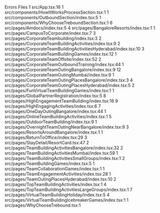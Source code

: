 Errors  Files
     1  src/App.tsx:16
     1  src/components/HowItWorksProcessSection.tsx:1
     1  src/components/OutboundSection/index.tsx:5
     1  src/components/WhyChooseTreboundSection.tsx:1
     6  src/pages/Amdocs/index.tsx:5
     4  src/pages/BangaloreResorts/index.tsx:1
     1  src/pages/CampusToCorporate/index.tsx:7
     3  src/pages/CorporateTeambuilding/index.tsx:3
     2  src/pages/CorporateTeamBuildingActivities/index.tsx:9
     2  src/pages/CorporateTeamBuildingActivitiesHyderabad/index.tsx:10
     3  src/pages/CorporateTeamBuildingGames/index.tsx:12
     1  src/pages/CorporateTeamOffsite/index.tsx:52
     2  src/pages/CorporateTeamOutboundTraining/index.tsx:44
     1  src/pages/CorporateTeamOutingBangalore/index.tsx:9
    12  src/pages/CorporateTeamOutingMumbai/index.tsx:9
     1  src/pages/CorporateTeamOutingPlacesBangalore/index.tsx:3
     4  src/pages/CorporateTeamOutingPlacesHyderabad/index.tsx:5
     2  src/pages/FunVirtualTeamBuildingGames/index.tsx:1
     1  src/pages/GlobalPartnerRegistration/index.tsx:5
     8  src/pages/HighEngagementTeamBuilding/index.tsx:16
     9  src/pages/HighEngagingActivities/index.tsx:6
     7  src/pages/OneDayOutingBangalore/index.tsx:44
     1  src/pages/OnlineTeamBuildingActivities/index.tsx:1
     5  src/pages/OutdoorTeamBuilding/index.tsx:9
     1  src/pages/OvernightTeamOutingNearBangalore/index.tsx:9
     3  src/pages/ResortsAroundBangalore/index.tsx:1
     1  src/pages/ReturnToOffice/index.tsx:29
     3  src/pages/StayDetail/ResortCard.tsx:47
     2  src/pages/TeamBuildingActivitiesBangalore/index.tsx:32
     2  src/pages/TeamBuildingActivitiesMumbai/index.tsx:59
     1  src/pages/TeamBuildingActivitiesSmallGroups/index.tsx:1
     2  src/pages/TeamBuildingGames/index.tsx:5
     1  src/pages/TeamCollaborationGames/index.tsx:1
     1  src/pages/TeamEngagementActivities/index.tsx:28
     1  src/pages/TeamOutingPlacesHyderabad/index.tsx:10
     2  src/pages/TopTeamBuildingActivities/index.tsx:1
     4  src/pages/TopTeamBuildingActivitiesLargeGroups/index.tsx:1
     7  src/pages/VirtualTeamBuildingHoliday/index.tsx:5
     4  src/pages/VirtualTeamBuildingIcebreakerGames/index.tsx:1
     1  src/pages/WhyChooseTrebound.tsx:1